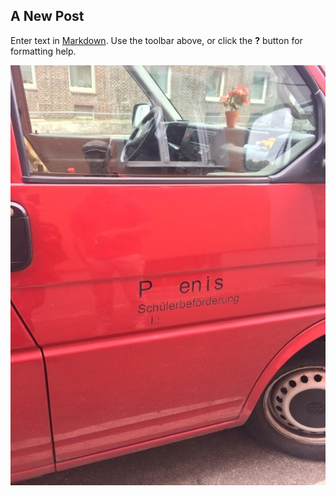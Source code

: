 ## A New Post

Enter text in [Markdown](http://daringfireball.net/projects/markdown/). Use the toolbar above, or click the **?** button for formatting help.

![](/asset/image/imgo.jpg)